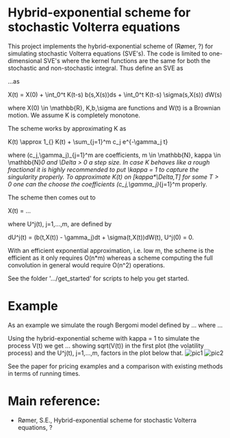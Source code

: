 # Hybrid-exponential scheme for stochastic Volterra equations
This project implements the hybrid-exponential scheme of (Rømer, ?) for simulating stochastic Volterra equations (SVE's). The code is limited to one-dimensional SVE's where the kernel functions are the same for both the stochastic and non-stochastic integral. Thus define an SVE as

...as

X(t) = X(0) + \int_0^t K(t-s) b(s,X(s))ds + \int_0^t K(t-s) \sigma(s,X(s)) dW(s)

where X(0) \in \mathbb{R}, K,b,\sigma are functions and W(t) is a Brownian motion. 
We assume K is completely monotone.

The scheme works by approximating K as 

K(t) \approx 1_{} K(t) + \sum_{j=1}^m c_j e^{-\gamma_j t}

where (c_j,\gamma_j)_{j=1}^m are coefficients, m \in \mathbb{N}, kappa \in \mathbb{N}_0 and \Delta > 0 a 
step size. In case K behaves like a rough fractional it is highly recommended to put \kappa = 1 to capture the 
singularity properly. To approximate K(t) on [kappa*\Delta,T] for some T > 0 one can the choose the
coefficients (c_j,\gamma_j)_{j=1}^m properly.

The scheme then comes out to

X(t) = ...

where U^j(t), j=1,...,m, are defined by

dU^j(t) = (b(t,X(t)) - \gamma_j)dt + \sigma(t,X(t))dW(t), U^j(0) = 0.

With an efficient exponential approximation, i.e. low m, the scheme is the efficient as it only
requires O(n*m) whereas a scheme computing the full convolution in general would require O(n^2) operations.

See the folder '.../get_started' for scripts to help you get started.
 
# Example
As an example we simulate the rough Bergomi model defined by
...
where ...

Using the hybrid-exponential scheme with kappa = 1 to simulate the process V(t) we get ... showing sqrt(V(t)) in the first plot (the volatility process) and the U^j(t), j=1,...,m, factors in the plot below that.
![pic1](https://github.com/sigurdroemer/hybrid_exponential_scheme/blob/readme_images/volatility.jpg)
![pic2](https://github.com/sigurdroemer/hybrid_exponential_scheme/blob/readme_images/u_factors.jpg)

See the paper for pricing examples and a comparison with existing methods in terms of running times.

# Main reference:
- Rømer, S.E., Hybrid-exponential scheme for stochastic Volterra equations, ?
